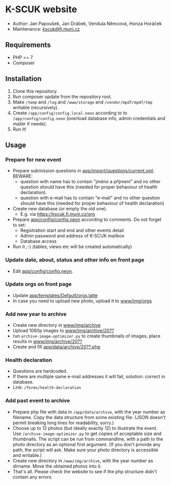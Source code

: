 K-SCUK website
==============

 * Author: Jan Papoušek, Jan Drábek, Vendula Němcová, Honza Horáček
 * Maintenance: <kscuk@fi.muni.cz>

## Requirements

 * PHP >= 7
 * Composer

## Installation

 1. Clone this repository.
 2. Run composer update from the repository root.
 3. Make `/temp` and `/log` and `/www/storage` and `/vendor/mpdf/mpdf/tmp`
    writable (recursively).
 4. Create `/app/config/config.local.neon` according to to
    `/app/config/config.neon` (overload database info, admin credentials and
    mailer if neede).
 5. Run it!

## Usage

### Prepare for new event

 * Prepare submission questions in
   [app/import/questions/current.xml](app/import/questions/current.xml).
   BEWARE:
   - question with name has to contain "jméno a příjmení" and no other
     question should have this (needed for proper behaviour of health
     declaration).
   - question with e-mail has to contain "e-mail" and no other question should
     have this (needed for proper behaviour of health declaration)
 * Create new database (or empty the old one).
   - E.g. via <https://kscuk.fi.muni.cz/org>
 * Prepare [app/config/config.neon](app/config/config.neon) according to comments.
   Do not forget to set:
      - Registration start and end and other events detail
      - Admin password and address of K-SCUK mailbox
      - Database access
 * Run it ;-) (tables, views etc will be created automatically)

### Update date, about, status and other info on front page

 * Edit [app/config/config.neon](app/config/config.neon).

### Update orgs on front page

 * Update [app/templates/Default/orgs.latte](app/templates/Default/orgs.latte)
 * In case you need to upload new photo, upload it to
   [www/img/orgs](www/img/orgs)

### Add new year to archive

 * Create new directory in [www/img/archive](www/img/archive)
 * Upload 1080p images to [www/img/archive/20??](www/img/archive/20??)
 * run `archive-image-optimizer.py` to create thumbnails of images, place
   results in [www/img/archive/20??](www/img/archive/20??)
 * Create and fill [app/data/archive/20??.php](app/data/archive/20??.php)

### Health declaration

 * Questions are hardcoded.
 * If there are multiple same e-mail addresses it will fail,
   solution: correct in database.
 * Link: `/forms/health-declaration`

### Add past event to archive

 * Prepare php file with data in `/app/data/archive`, with the year number as
   filename. Copy the data structure from some existing file. (JSON doesn't
   permit breaking long lines for readability, sorry.)
 * Choose up to 12 photos (but ideally exactly 12) to illustrate the event.
   Use `/archive-image-optimizer.py` to get copies of acceptable size and
   thumbnails. The script can be run from commandline, with a path to the photo
   directory as an optional first argument. (If you don't provide any path, the
   script will ask. Make sure your photo directory is accessible and writable.)
 * Create new directory in `/www/img/archive`, with the year number as dirname.
   Move the obtained photos into it.
 * That's all. Please check the website to see if the php structure didn't
   contain any errors.
